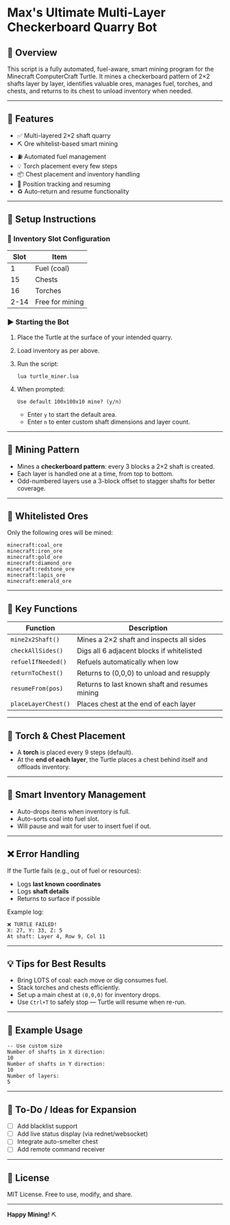 # Max's Ultimate Multi-Layer Checkerboard Quarry Bot

## 🧽 Overview  
This script is a fully automated, fuel-aware, smart mining program for the Minecraft ComputerCraft Turtle. It mines a checkerboard pattern of 2×2 shafts layer by layer, identifies valuable ores, manages fuel, torches, and chests, and returns to its chest to unload inventory when needed.

---

## 🚀 Features  
- ✅ Multi-layered 2×2 shaft quarry  
- ⛏️ Ore whitelist-based smart mining  
- ⛽ Automated fuel management  
- 💡 Torch placement every few steps  
- 📦 Chest placement and inventory handling  
- 🧽 Position tracking and resuming  
- ♻️ Auto-return and resume functionality  

---

## 🧰 Setup Instructions  

### 🧱 Inventory Slot Configuration  

| Slot | Item              |
|------|-------------------|
| 1    | Fuel (coal)       |
| 15   | Chests            |
| 16   | Torches           |
| 2-14 | Free for mining   |

### ▶️ Starting the Bot  

1. Place the Turtle at the surface of your intended quarry.  
2. Load inventory as per above.  
3. Run the script:

   ```
   lua turtle_miner.lua
   ```

4. When prompted:

   ```
   Use default 100x100x10 mine? (y/n)
   ```

   - Enter `y` to start the default area.  
   - Enter `n` to enter custom shaft dimensions and layer count.  

---

## 🧱 Mining Pattern  

- Mines a **checkerboard pattern**: every 3 blocks a 2×2 shaft is created.  
- Each layer is handled one at a time, from top to bottom.  
- Odd-numbered layers use a 3-block offset to stagger shafts for better coverage.  

---

## 🎯 Whitelisted Ores  

Only the following ores will be mined:

```
minecraft:coal_ore  
minecraft:iron_ore  
minecraft:gold_ore  
minecraft:diamond_ore  
minecraft:redstone_ore  
minecraft:lapis_ore  
minecraft:emerald_ore  
```

---

## 🔧 Key Functions  

| Function               | Description                                          |
|------------------------|------------------------------------------------------|
| `mine2x2Shaft()`       | Mines a 2×2 shaft and inspects all sides             |
| `checkAllSides()`      | Digs all 6 adjacent blocks if whitelisted            |
| `refuelIfNeeded()`     | Refuels automatically when low                       |
| `returnToChest()`      | Returns to (0,0,0) to unload and resupply            |
| `resumeFrom(pos)`      | Returns to last known shaft and resumes mining       |
| `placeLayerChest()`    | Places chest at the end of each layer                |

---

## 🔦 Torch & Chest Placement  

- A **torch** is placed every 9 steps (default).  
- At the **end of each layer**, the Turtle places a chest behind itself and offloads inventory.  

---

## 🧠 Smart Inventory Management  

- Auto-drops items when inventory is full.  
- Auto-sorts coal into fuel slot.  
- Will pause and wait for user to insert fuel if out.  

---

## ❌ Error Handling  

If the Turtle fails (e.g., out of fuel or resources):  
- Logs **last known coordinates**  
- Logs **shaft details**  
- Returns to surface if possible  

Example log:

```
❌ TURTLE FAILED!
X: 27, Y: 33, Z: 5
At shaft: Layer 4, Row 9, Col 11
```

---

## 💡 Tips for Best Results  

- Bring LOTS of coal: each move or dig consumes fuel.  
- Stack torches and chests efficiently.  
- Set up a main chest at `(0,0,0)` for inventory drops.  
- Use `Ctrl+T` to safely stop — Turtle will resume when re-run.  

---

## 🧪 Example Usage  

```
-- Use custom size
Number of shafts in X direction:
10
Number of shafts in Y direction:
10
Number of layers:
5
```

---

## 📌 To-Do / Ideas for Expansion  

- [ ] Add blacklist support  
- [ ] Add live status display (via rednet/websocket)  
- [ ] Integrate auto-smelter chest  
- [ ] Add remote command receiver  

---

## 📜 License  

MIT License. Free to use, modify, and share.  

---

**Happy Mining!** ⛏️


